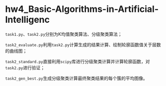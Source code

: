 # hw4_Basic-Algorithms-in-Artificial-Intelligenc

`task1.py`、`task2.py`分别为K均值聚类算法、分级聚类算法；

`task2_evaluate.py`利用`task2.py`计算生成的结果计算、绘制轮廓函数值关于层数的曲线图；

`task2_standard.py`直接利用`scipy`库进行分级聚类计算并计算轮廓函数，对`task2.py`进行验证；

`task2_gen_best.py`生成分级聚类计算最终聚类结果的每个簇的平均图像。

